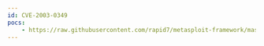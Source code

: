 ```yaml
---
id: CVE-2003-0349
pocs:
    - https://raw.githubusercontent.com/rapid7/metasploit-framework/master/modules/exploits/windows/isapi/ms03_022_nsiislog_post.rb
---
```

